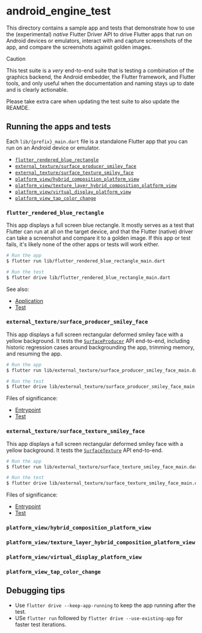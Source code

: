 # android_engine_test

This directory contains a sample app and tests that demonstrate how to use the
(experimental) _native_ Flutter Driver API to drive Flutter apps that run on
Android devices or emulators, interact with and capture screenshots of the app,
and compare the screenshots against golden images.

> [!CAUTION]
> This test suite is a _very_ end-to-end suite that is testing a combination of
> the graphics backend, the Android embedder, the Flutter framework, and Flutter
> tools, and only useful when the documentation and naming stays up to date and
> is clearly actionable.
>
> Please take extra care when updating the test suite to also update the REAMDE.

## Running the apps and tests

Each `lib/{prefix}_main.dart` file is a standalone Flutter app that you can run
on an Android device or emulator.

- [`flutter_rendered_blue_rectangle`](#flutter_rendered_blue_rectangle)
- [`external_texture/surface_producer_smiley_face`](#external_texturesurface_producer_smiley_face)
- [`external_texture/surface_texture_smiley_face`](#external_texturesurface_texture_smiley_face)
- [`platform_view/hybrid_composition_platform_view`](#platform_viewhybrid_composition_platform_view)
- [`platform_view/texture_layer_hybrid_composition_platform_view`](#platform_viewtexture_layer_hybrid_composition_platform_view)
- [`platform_view/virtual_display_platform_view`](#platform_viewvirtual_display_platform_view)
- [`platform_view_tap_color_change`](#platform_view_tap_color_change)

### `flutter_rendered_blue_rectangle`

This app displays a full screen blue rectangle. It mostly serves as a test that
Flutter can run at all on the target device, and that the Flutter (native)
driver can take a screenshot and compare it to a golden image. If this app or
test fails, it's likely none of the other apps or tests will work either.

```sh
# Run the app
$ flutter run lib/flutter_rendered_blue_rectangle_main.dart

# Run the test
$ flutter drive lib/flutter_rendered_blue_rectangle_main.dart
```

See also:

- [Application](lib/flutter_rendered_blue_rectangle_main.dart)
- [Test](test_driver/flutter_rendered_blue_rectangle_main_test.dart)

### `external_texture/surface_producer_smiley_face`

This app displays a full screen rectangular deformed smiley face with a yellow
background. It tests the [`SurfaceProducer`](https://api.flutter.dev/javadoc/io/flutter/view/TextureRegistry.SurfaceProducer.html) API end-to-end, including historic regression cases around
backgrounding the app, trimming memory, and resuming the app.

```sh
# Run the app
$ flutter run lib/external_texture/surface_producer_smiley_face_main.dart

# Run the test
$ flutter drive lib/external_texture/surface_producer_smiley_face_main.dart
```

Files of significance:

- [Entrypoint](lib/external_texture/surface_producer_smiley_face_main.dart)
- [Test](test_driver/external_texture./surface_producer_smiley_face_main_test.dart)

### `external_texture/surface_texture_smiley_face`

This app displays a full screen rectangular deformed smiley face with a yellow
background. It tests the [`SurfaceTexture`](https://api.flutter.dev/javadoc/io/flutter/view/TextureRegistry.SurfaceTexture.html) API end-to-end.

```sh
# Run the app
$ flutter run lib/external_texture/surface_texture_smiley_face_main.dart

# Run the test
$ flutter drive lib/external_texture/surface_texture_smiley_face_main.dart
```

Files of significance:

- [Entrypoint](lib/external_texture/surface_producer_smiley_face_main.dart)
- [Test](test_driver/external_texture./surface_producer_smiley_face_main_test.dart)

### `platform_view/hybrid_composition_platform_view`

### `platform_view/texture_layer_hybrid_composition_platform_view`

### `platform_view/virtual_display_platform_view`

### `platform_view_tap_color_change`

## Debugging tips

- Use `flutter drive --keep-app-running` to keep the app running after the test.
- USe `flutter run` followed by `flutter drive --use-existing-app` for faster
  test iterations.
